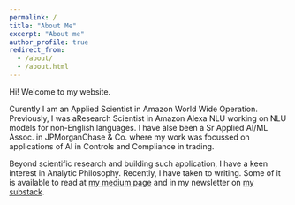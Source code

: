 ```yaml
---
permalink: /
title: "About Me"
excerpt: "About me"
author_profile: true
redirect_from: 
  - /about/
  - /about.html
---
```


Hi! Welcome to my website.

Curently I am an Applied Scientist in Amazon World Wide Operation. Previously, I was aResearch Scientist in Amazon Alexa NLU working on NLU models for non-English languages. I have alse been a Sr Applied AI/ML Assoc. in JPMorganChase & Co. where my work was focussed on applications of AI in Controls and Compliance in trading. 

Beyond scientific research and building such application, I have a keen interest in Analytic Philosophy. Recently, I have taken to writing. Some of it is available to read at [my medium page](https://medium.com/@abhinavkhr30) and in my newsletter on [my substack](https://abhinavkhare.substack.com/). 
